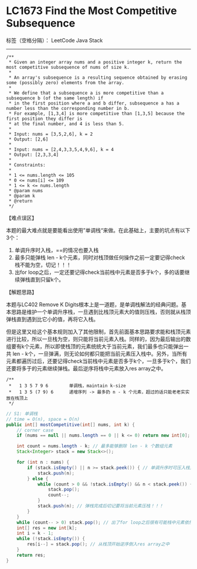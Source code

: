 # LC1673 Find the Most Competitive Subsequence
标签（空格分隔）： LeetCode Java Stack 

---
    /**
     * Given an integer array nums and a positive integer k, return the most competitive subsequence of nums of size k.
     *
     * An array's subsequence is a resulting sequence obtained by erasing some (possibly zero) elements from the array.
     *
     * We define that a subsequence a is more competitive than a subsequence b (of the same length) if
     * in the first position where a and b differ, subsequence a has a number less than the corresponding number in b.
     * For example, [1,3,4] is more competitive than [1,3,5] because the first position they differ is
     * at the final number, and 4 is less than 5.
     *
     * Input: nums = [3,5,2,6], k = 2
     * Output: [2,6]
     *
     * Input: nums = [2,4,3,3,5,4,9,6], k = 4
     * Output: [2,3,3,4]
     *
     * Constraints:
     *
     * 1 <= nums.length <= 105
     * 0 <= nums[i] <= 109
     * 1 <= k <= nums.length
     * @param nums
     * @param k
     * @return
     */

【难点误区】

本题的最大难点就是要能看出使用”单调栈“来做。在此基础上，主要的坑点有以下3个：

1. 单调升序时入栈，==的情况也要入栈
2. 最多只能弹栈 len - k个元素，同时对栈顶做任何操作之前一定要记得check 栈不能为空，切记！！！
3. 出for loop之后，一定还要记得check当前栈中元素是否多于k个，多的话要继续弹栈直到只留k个。

【解题思路】

本题与LC402 Remove K Digits根本上是一道题，是单调栈解法的经典问题。基本思路是维护一个单调升序栈，一旦遇到比栈顶元素大的值则压栈，否则就从栈顶弹栈直到遇到比它小的值，再将它入栈。

但是这里又给这个基本规则加入了其他限制，首先前面基本思路要求能和栈顶元素进行比较，所以一旦栈为空，则只能将当前元素入栈。同样的，因为最后输出的数组要有k个元素，所以即使栈顶的元素统统大于当前元素，我们最多也只能弹出一共 len - k个，一旦弹满，则无论如何都只能把当前元素压入栈中。另外，当所有元素都遍历过后，还要记得check当前栈中元素是否多于k个，一旦多于k个，我们还要将多于的元素继续弹栈。最后逆序将栈中元素放入res array之中。

```
/**
 *   1 3 5 7 9 6        单调栈，maintain k-size
 *   1 3 5 (7 9) 6      递增序列 -> 最多扔 n - k 个元素，超过的话只能老老实实放在栈顶上
 */
```

```java
// S1: 单调栈
// time = O(n), space = O(n)
public int[] mostCompetitive(int[] nums, int k) {
    // corner case
    if (nums == null || nums.length == 0 || k <= 0) return new int[0];

    int count = nums.length - k; // 最多能够删除 len - k 个数组元素
    Stack<Integer> stack = new Stack<>();

    for (int n : nums) {
        if (stack.isEmpty() || n >= stack.peek()) { // 单调升序时可压入栈里
            stack.push(n);
        } else {
            while (count > 0 && !stack.isEmpty() && n < stack.peek()) { // 非单调升序且依然可以有配额删除元素时弹栈
                stack.pop();
                count--;
            }
            stack.push(n); // 弹栈完成后切记要将当前元素压栈！！！
        }
    }
    while (count-- > 0) stack.pop(); // 出了for loop之后很有可能栈中元素依然超过k个，那么此刻要把多余的也要弹出直至只留k个
    int[] res = new int[k];
    int i = k - 1;
    while (!stack.isEmpty()) {
        res[i--] = stack.pop(); // 从栈顶开始逆序倒入res array之中
    }
    return res;
}
```

